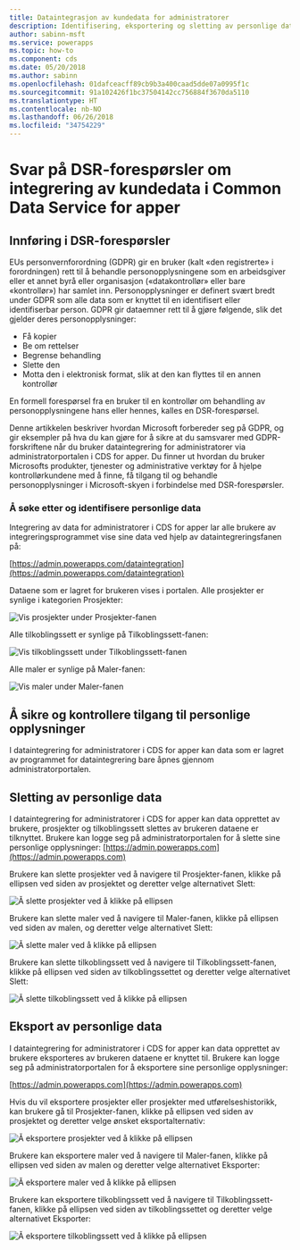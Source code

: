 ```yaml
---
title: Dataintegrasjon av kundedata for administratorer
description: Identifisering, eksportering og sletting av personlige data i dataintegrering for administratorer for CDS for apper
author: sabinn-msft
ms.service: powerapps
ms.topic: how-to
ms.component: cds
ms.date: 05/20/2018
ms.author: sabinn
ms.openlocfilehash: 01dafceacff89cb9b3a400caad5dde07a0995f1c
ms.sourcegitcommit: 91a102426f1bc37504142cc756884f3670da5110
ms.translationtype: HT
ms.contentlocale: nb-NO
ms.lasthandoff: 06/26/2018
ms.locfileid: "34754229"
---
```

# <a name="responding-to-data-subject-rights-dsr-requests-for-data-integration-for-common-data-service-for-apps-customer-data"></a>Svar på DSR-forespørsler om integrering av kundedata i Common Data Service for apper

## <a name="introduction-to-dsr-requests"></a>Innføring i DSR-forespørsler

EUs personvernforordning (GDPR) gir en bruker (kalt «den registrerte» i forordningen) rett til å behandle personopplysningene som en arbeidsgiver eller et annet byrå eller organisasjon («datakontrollør» eller bare «kontrollør») har samlet inn. Personopplysninger er definert svært bredt under GDPR som alle data som er knyttet til en identifisert eller identifiserbar person. GDPR gir dataemner rett til å gjøre følgende, slik det gjelder deres personopplysninger:

- Få kopier
- Be om rettelser
- Begrense behandling
- Slette den
- Motta den i elektronisk format, slik at den kan flyttes til en annen kontrollør

En formell forespørsel fra en bruker til en kontrollør om behandling av personopplysningene hans eller hennes, kalles en DSR-forespørsel.

Denne artikkelen beskriver hvordan Microsoft forbereder seg på GDPR, og gir eksempler på hva du kan gjøre for å sikre at du samsvarer med GDPR-forskriftene når du bruker dataintegrering for administratorer via administratorportalen i CDS for apper. Du finner ut hvordan du bruker Microsofts produkter, tjenester og administrative verktøy for å hjelpe kontrollørkundene med å finne, få tilgang til og behandle personopplysninger i Microsoft-skyen i forbindelse med DSR-forespørsler.

### <a name="searching-for-and-identifying-personal-data"></a>Å søke etter og identifisere personlige data

Integrering av data for administratorer i CDS for apper lar alle brukere av integreringsprogrammet vise sine data ved hjelp av dataintegreringsfanen på:

[https://admin.powerapps.com/dataintegration](https://admin.powerapps.com/dataintegration)

Dataene som er lagret for brukeren vises i portalen. Alle prosjekter er synlige i kategorien Prosjekter:

![Vis prosjekter under Prosjekter-fanen](./media/data-integration-gdpr-dsr/projects-tab.png)

Alle tilkoblingssett er synlige på Tilkoblingssett-fanen:

![Vis tilkoblingssett under Tilkoblingssett-fanen](./media/data-integration-gdpr-dsr/connections-tab.png)

Alle maler er synlige på Maler-fanen:

![Vis maler under Maler-fanen](./media/data-integration-gdpr-dsr/templates-tab.png)

## <a name="securing-and-controlling-access-to-personal-information"></a>Å sikre og kontrollere tilgang til personlige opplysninger

I dataintegrering for administratorer i CDS for apper kan data som er lagret av programmet for dataintegrering bare åpnes gjennom administratorportalen.

## <a name="deleting-personal-data"></a>Sletting av personlige data

I dataintegrering for administratorer i CDS for apper kan data opprettet av brukere, prosjekter og tilkoblingssett slettes av brukeren dataene er tilknyttet. Brukere kan logge seg på administratorportalen for å slette sine personlige opplysninger: [https://admin.powerapps.com](https://admin.powerapps.com)

Brukere kan slette prosjekter ved å navigere til Prosjekter-fanen, klikke på ellipsen ved siden av prosjektet og deretter velge alternativet Slett:

![Å slette prosjekter ved å klikke på ellipsen](./media/data-integration-gdpr-dsr/projects-del.png)

Brukere kan slette maler ved å navigere til Maler-fanen, klikke på ellipsen ved siden av malen, og deretter velge alternativet Slett:

![Å slette maler ved å klikke på ellipsen](./media/data-integration-gdpr-dsr/templates-del.png)

Brukere kan slette tilkoblingssett ved å navigere til Tilkoblingssett-fanen, klikke på ellipsen ved siden av tilkoblingssettet og deretter velge alternativet Slett:

![Å slette tilkoblingssett ved å klikke på ellipsen](./media/data-integration-gdpr-dsr/connsets-del.png)

## <a name="exporting-personal-data"></a>Eksport av personlige data

I dataintegrering for administratorer i CDS for apper kan data opprettet av brukere eksporteres av brukeren dataene er knyttet til. Brukere kan logge seg på administratorportalen for å eksportere sine personlige opplysninger:

[https://admin.powerapps.com](https://admin.powerapps.com)

Hvis du vil eksportere prosjekter eller prosjekter med utførelseshistorikk, kan brukere gå til Prosjekter-fanen, klikke på ellipsen ved siden av prosjektet og deretter velge ønsket eksportalternativ:

![Å eksportere prosjekter ved å klikke på ellipsen](./media/data-integration-gdpr-dsr/projects-exp.png)

Brukere kan eksportere maler ved å navigere til Maler-fanen, klikke på ellipsen ved siden av malen og deretter velge alternativet Eksporter:

![Å eksportere maler ved å klikke på ellipsen](./media/data-integration-gdpr-dsr/templates-exp.png)

Brukere kan eksportere tilkoblingssett ved å navigere til Tilkoblingssett-fanen, klikke på ellipsen ved siden av tilkoblingssettet og deretter velge alternativet Eksporter:

![Å eksportere tilkoblingssett ved å klikke på ellipsen](./media/data-integration-gdpr-dsr/connsets-exp.png)
